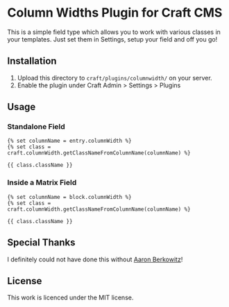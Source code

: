 # Column Widths Plugin for Craft CMS

This is a simple field type which allows you to work with various classes in your templates. Just set them in Settings, setup your field and off you go!

## Installation

1. Upload this directory to `craft/plugins/columnwidth/` on your server.
2. Enable the plugin under Craft Admin > Settings > Plugins

## Usage

### Standalone Field

```
{% set columnName = entry.columnWidth %}
{% set class = craft.columnWidth.getClassNameFromColumnName(columnName) %}
​
{{ class.className }} 
```

### Inside a Matrix Field

```
{% set columnName = block.columnWidth %}
{% set class = craft.columnWidth.getClassNameFromColumnName(columnName) %}
​
{{ class.className }} 
```

## Special Thanks

I definitely could not have done this without [Aaron Berkowitz](https://twitter.com/asberk)!

## License

This work is licenced under the MIT license.